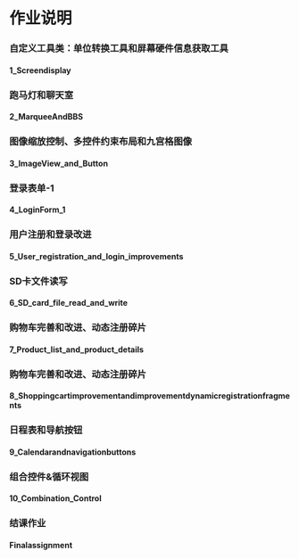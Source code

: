 # 作业说明
### 自定义工具类：单位转换工具和屏幕硬件信息获取工具
#### 1_Screendisplay
### 跑马灯和聊天室
#### 2_MarqueeAndBBS
### 图像缩放控制、多控件约束布局和九宫格图像
#### 3_ImageView_and_Button
### 登录表单-1
#### 4_LoginForm_1
### 用户注册和登录改进
#### 5_User_registration_and_login_improvements
### SD卡文件读写
#### 6_SD_card_file_read_and_write
### 购物车完善和改进、动态注册碎片
#### 7_Product_list_and_product_details
### 购物车完善和改进、动态注册碎片
#### 8_Shoppingcartimprovementandimprovementdynamicregistrationfragments
### 日程表和导航按钮
#### 9_Calendarandnavigationbuttons
### 组合控件&循环视图
#### 10_Combination_Control
### 结课作业
#### Finalassignment
